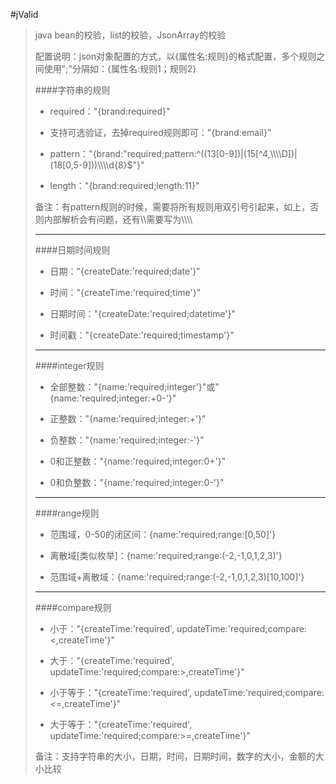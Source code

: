 #jValid

>java bean的校验，list<object>的校验，JsonArray的校验

配置说明：json对象配置的方式，以{属性名:规则}的格式配置，多个规则之间使用";"分隔如：{属性名:规则1；规则2}

####字符串的规则

* required："{brand:required}"

* 支持可选验证，去掉required规则即可："{brand:email}"

* pattern："{brand:\"required;pattern:\^((13[0-9])|(15[\^4,\\\\\\\\D])|(18[0,5-9]))\\\\\\\\d{8}$\"}"

* length："{brand:required;length:11}"

备注：有pattern规则的时候，需要将所有规则用双引号引起来，如上，否则内部解析会有问题，还有\\\\需要写为\\\\\\\\

***

####日期时间规则

* 日期："{createDate:'required;date'}"

* 时间："{createTime:'required;time'}"

* 日期时间："{createDate:'required;datetime'}"

* 时间戳："{createDate:'required;timestamp'}"

***

####integer规则

* 全部整数："{name:'required;integer'}"或"{name:'required;integer:+0-'}"

* 正整数："{name:'required;integer:+'}"

* 负整数："{name:'required;integer:-'}"

* 0和正整数："{name:'required;integer:0+'}"

* 0和负整数："{name:'required;integer:0-'}"

***

####range规则

* 范围域，0-50的闭区间：{name:'required;range:[0,50]'}

* 离散域[类似枚举]：{name:'required;range:(-2,-1,0,1,2,3)'}

* 范围域+离散域：{name:'required;range:(-2,-1,0,1,2,3)[10,100]'}

***

####compare规则

* 小于："{createTime:'required', updateTime:'required;compare:<,createTime'}"

* 大于："{createTime:'required', updateTime:'required;compare:>,createTime'}"

* 小于等于："{createTime:'required', updateTime:'required;compare:<=,createTime'}"

* 大于等于："{createTime:'required', updateTime:'required;compare:>=,createTime'}"

备注：支持字符串的大小，日期，时间，日期时间，数字的大小，金额的大小比较
